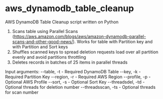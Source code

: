 # aws_dynamodb_table_cleanup
AWS DynamoDB Table Cleanup script written on Python

1. Scans table using Parallel Scans (https://aws.amazon.com/blogs/aws/amazon-dynamodb-parallel-scans-and-other-good-news/). Works for table with Partition key and with Partition and Sort keys
2. Shuffles scanned keys to spread deletion requests load over all partition evenly and avoid partitions throttling
3. Deletes records in batches of 25 items in parallel threads 

Input arguments:
--table, -t -        Required DynamoDB Table
--key, -k -          Required Partition Key
--region, -r -       Required AWS Region
--profile, -p -      Optional AWS Profile
--sort, -s -         Optional Sort Key
--threadsdel, -td -  Optional threads for deletion number
--threadsscan, -ts - Optional threads for scan number
